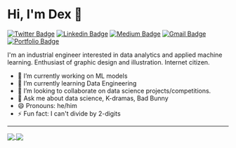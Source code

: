 # Hi, I'm Dex 👋
[![Twitter Badge](https://img.shields.io/badge/-@DewithMiramon-1ca0f1?style=flat-square&labelColor=1ca0f1&logo=twitter&logoColor=white&link=https://twitter.com/DewithMiramon)](https://twitter.com/DewithMiramon) [![Linkedin Badge](https://img.shields.io/badge/-dewithmiramon-blue?style=flat-square&logo=Linkedin&logoColor=white&link=https://www.linkedin.com/in/dewithmiramon/)](https://www.linkedin.com/in/dewithmiramon/) [![Medium Badge](https://img.shields.io/badge/-@dewith-03a57a?style=flat-square&color=000000&labelColor=000000&logo=Medium&link=https://medium.com/@dewith)](https://medium.com/@dewith) [![Gmail Badge](https://img.shields.io/badge/-dewithmiramon@gmail.com-c14438?style=flat-square&logo=Gmail&logoColor=white&link=mailto:dewithmiramon@gmail.com)](mailto:dewithmiramon@gmail.com) [![Portfolio Badge](https://img.shields.io/badge/-dewith.co-black?style=flat-square&logo=squarespace&logoColor=white&link=https://dewith.co/)](https://dewith.co/)


I'm an industrial engineer interested in data analytics and applied machine learning. Enthusiast of graphic design and illustration. Internet citizen.

- 🔭 I’m currently working on ML models 
- 🌱 I’m currently learning Data Engineering
- 👯 I’m looking to collaborate on data science projects/competitions.
- 💬 Ask me about data science, K-dramas, Bad Bunny
- 😄 Pronouns: he/him
- ⚡ Fun fact: I can't divide by 2-digits

---

<a href="https://github.com/dewith/">
  <img align="center" src="https://github-readme-stats.vercel.app/api?username=dewith&show_icons=true&theme=graywhite" />
</a>
<a href="https://github.com/dewith/">
  <img align="center" src="https://github-readme-stats.vercel.app/api/top-langs/?username=dewith&langs_count=8&theme=graywhite" />
</a>

<br>
